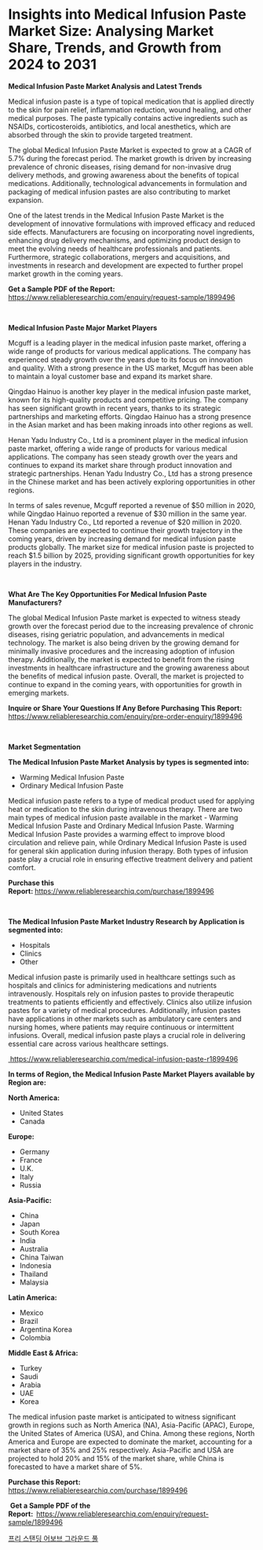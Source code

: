 <p><h1>Insights into Medical Infusion Paste Market Size: Analysing Market Share, Trends, and Growth from 2024 to 2031</h1></p><p><strong>Medical Infusion Paste Market Analysis and Latest Trends</strong></p>
<p><p>Medical infusion paste is a type of topical medication that is applied directly to the skin for pain relief, inflammation reduction, wound healing, and other medical purposes. The paste typically contains active ingredients such as NSAIDs, corticosteroids, antibiotics, and local anesthetics, which are absorbed through the skin to provide targeted treatment.</p><p>The global Medical Infusion Paste Market is expected to grow at a CAGR of 5.7% during the forecast period. The market growth is driven by increasing prevalence of chronic diseases, rising demand for non-invasive drug delivery methods, and growing awareness about the benefits of topical medications. Additionally, technological advancements in formulation and packaging of medical infusion pastes are also contributing to market expansion.</p><p>One of the latest trends in the Medical Infusion Paste Market is the development of innovative formulations with improved efficacy and reduced side effects. Manufacturers are focusing on incorporating novel ingredients, enhancing drug delivery mechanisms, and optimizing product design to meet the evolving needs of healthcare professionals and patients. Furthermore, strategic collaborations, mergers and acquisitions, and investments in research and development are expected to further propel market growth in the coming years.</p></p>
<p><strong>Get a Sample PDF of the Report:&nbsp;</strong> <a href="https://www.reliableresearchiq.com/enquiry/request-sample/1899496">https://www.reliableresearchiq.com/enquiry/request-sample/1899496</a></p>
<p>&nbsp;</p>
<p><strong>Medical Infusion Paste Major Market Players</strong></p>
<p><p>Mcguff is a leading player in the medical infusion paste market, offering a wide range of products for various medical applications. The company has experienced steady growth over the years due to its focus on innovation and quality. With a strong presence in the US market, Mcguff has been able to maintain a loyal customer base and expand its market share.</p><p>Qingdao Hainuo is another key player in the medical infusion paste market, known for its high-quality products and competitive pricing. The company has seen significant growth in recent years, thanks to its strategic partnerships and marketing efforts. Qingdao Hainuo has a strong presence in the Asian market and has been making inroads into other regions as well.</p><p>Henan Yadu Industry Co., Ltd is a prominent player in the medical infusion paste market, offering a wide range of products for various medical applications. The company has seen steady growth over the years and continues to expand its market share through product innovation and strategic partnerships. Henan Yadu Industry Co., Ltd has a strong presence in the Chinese market and has been actively exploring opportunities in other regions.</p><p>In terms of sales revenue, Mcguff reported a revenue of $50 million in 2020, while Qingdao Hainuo reported a revenue of $30 million in the same year. Henan Yadu Industry Co., Ltd reported a revenue of $20 million in 2020. These companies are expected to continue their growth trajectory in the coming years, driven by increasing demand for medical infusion paste products globally. The market size for medical infusion paste is projected to reach $1.5 billion by 2025, providing significant growth opportunities for key players in the industry.</p></p>
<p>&nbsp;</p>
<p><strong>What Are The Key Opportunities For Medical Infusion Paste Manufacturers?</strong></p>
<p><p>The global Medical Infusion Paste market is expected to witness steady growth over the forecast period due to the increasing prevalence of chronic diseases, rising geriatric population, and advancements in medical technology. The market is also being driven by the growing demand for minimally invasive procedures and the increasing adoption of infusion therapy. Additionally, the market is expected to benefit from the rising investments in healthcare infrastructure and the growing awareness about the benefits of medical infusion paste. Overall, the market is projected to continue to expand in the coming years, with opportunities for growth in emerging markets.</p></p>
<p><strong>Inquire or Share Your Questions If Any Before Purchasing This Report:</strong> <a href="https://www.reliableresearchiq.com/enquiry/pre-order-enquiry/1899496">https://www.reliableresearchiq.com/enquiry/pre-order-enquiry/1899496</a></p>
<p>&nbsp;</p>
<p><strong>Market Segmentation</strong></p>
<p><strong>The Medical Infusion Paste Market Analysis by types is segmented into:</strong></p>
<p><ul><li>Warming Medical Infusion Paste</li><li>Ordinary Medical Infusion Paste</li></ul></p>
<p><p>Medical infusion paste refers to a type of medical product used for applying heat or medication to the skin during intravenous therapy. There are two main types of medical infusion paste available in the market - Warming Medical Infusion Paste and Ordinary Medical Infusion Paste. Warming Medical Infusion Paste provides a warming effect to improve blood circulation and relieve pain, while Ordinary Medical Infusion Paste is used for general skin application during infusion therapy. Both types of infusion paste play a crucial role in ensuring effective treatment delivery and patient comfort.</p></p>
<p><strong>Purchase this Report:&nbsp;</strong><a href="https://www.reliableresearchiq.com/purchase/1899496">https://www.reliableresearchiq.com/purchase/1899496</a></p>
<p>&nbsp;</p>
<p><strong>The Medical Infusion Paste Market Industry Research by Application is segmented into:</strong></p>
<p><ul><li>Hospitals</li><li>Clinics</li><li>Other</li></ul></p>
<p><p>Medical infusion paste is primarily used in healthcare settings such as hospitals and clinics for administering medications and nutrients intravenously. Hospitals rely on infusion pastes to provide therapeutic treatments to patients efficiently and effectively. Clinics also utilize infusion pastes for a variety of medical procedures. Additionally, infusion pastes have applications in other markets such as ambulatory care centers and nursing homes, where patients may require continuous or intermittent infusions. Overall, medical infusion paste plays a crucial role in delivering essential care across various healthcare settings.</p></p>
<p><a href="https://www.reliableresearchiq.com/medical-infusion-paste-r1899496">&nbsp;https://www.reliableresearchiq.com/medical-infusion-paste-r1899496</a></p>
<p><strong>In terms of Region, the Medical Infusion Paste Market Players available by Region are:</strong></p>
<p>
    <p> <strong> North America: </strong>
        <ul>
            <li>United States</li>
            <li>Canada</li>
        </ul>
        </p> 
    <p> <strong> Europe: </strong>
        <ul>
            <li>Germany</li>
            <li>France</li>
            <li>U.K.</li>
            <li>Italy</li>
            <li>Russia</li>
        </ul>
        </p> 
    <p> <strong> Asia-Pacific: </strong>
        <ul>
            <li>China</li>
            <li>Japan</li>
            <li>South Korea</li>
            <li>India</li>
            <li>Australia</li>
            <li>China Taiwan</li>
            <li>Indonesia</li>
            <li>Thailand</li>
            <li>Malaysia</li>
        </ul>
        </p> 
    <p> <strong> Latin America: </strong>
        <ul>
            <li>Mexico</li>
            <li>Brazil</li>
            <li>Argentina Korea</li>
            <li>Colombia</li>
        </ul>
        </p> 
    <p> <strong> Middle East & Africa: </strong>
        <ul>
            <li>Turkey</li>
            <li>Saudi</li>
            <li>Arabia</li>
            <li>UAE</li>
            <li>Korea</li>
        </ul>
    </p>
    </p>
<p><p>The medical infusion paste market is anticipated to witness significant growth in regions such as North America (NA), Asia-Pacific (APAC), Europe, the United States of America (USA), and China. Among these regions, North America and Europe are expected to dominate the market, accounting for a market share of 35% and 25% respectively. Asia-Pacific and USA are projected to hold 20% and 15% of the market share, while China is forecasted to have a market share of 5%.</p></p>
<p><strong>Purchase this Report: </strong><a href="https://www.reliableresearchiq.com/purchase/1899496">https://www.reliableresearchiq.com/purchase/1899496</a></p>
<p>&nbsp;<strong>Get a Sample PDF of the Report:&nbsp;&nbsp;</strong><a href="https://www.reliableresearchiq.com/enquiry/request-sample/1899496">https://www.reliableresearchiq.com/enquiry/request-sample/1899496</a></p>
<p><strong></strong></p>
<p><p><a href="https://github.com/mpodehpw07370073/Market-Research-Report-List-3/blob/main/186953377087.md">프리 스탠딩 어보브 그라운드 풀</a></p></p>